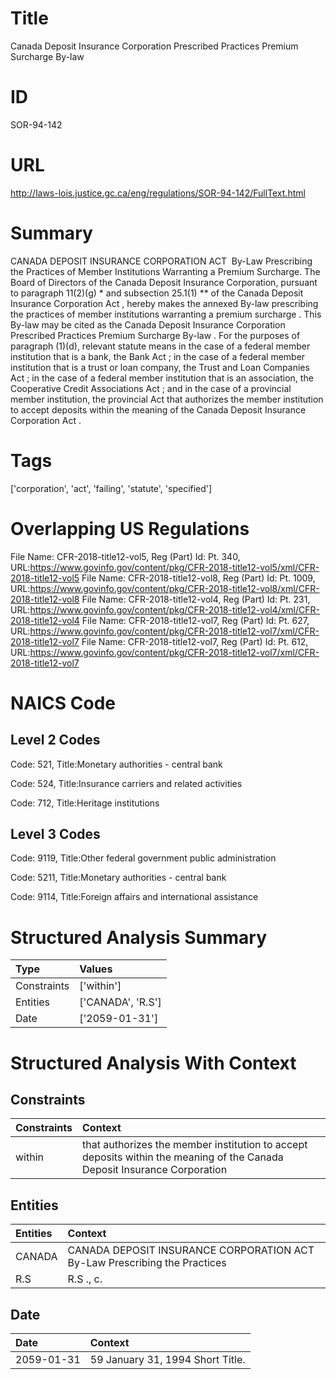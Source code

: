 # Title
Canada Deposit Insurance Corporation Prescribed Practices Premium Surcharge By-law


# ID
SOR-94-142

# URL
http://laws-lois.justice.gc.ca/eng/regulations/SOR-94-142/FullText.html


# Summary
CANADA DEPOSIT INSURANCE CORPORATION ACT  By-Law Prescribing the Practices of Member Institutions Warranting a Premium Surcharge.
The Board of Directors of the Canada Deposit Insurance Corporation, pursuant to paragraph 11(2)(g) *  and subsection 25.1(1) **  of the  Canada Deposit Insurance Corporation Act , hereby makes the annexed  By-law prescribing the practices of member institutions warranting a premium surcharge .
This By-law may be cited as the  Canada Deposit Insurance Corporation Prescribed Practices Premium Surcharge By-law .
For the purposes of paragraph (1)(d),  relevant statute  means in the case of a federal member institution that is a bank, the  Bank Act ; in the case of a federal member institution that is a trust or loan company, the  Trust and Loan Companies Act ; in the case of a federal member institution that is an association, the  Cooperative Credit Associations Act ; and in the case of a provincial member institution, the provincial Act that authorizes the member institution to accept deposits within the meaning of the  Canada Deposit Insurance Corporation Act .


# Tags
['corporation', 'act', 'failing', 'statute', 'specified']


# Overlapping US Regulations
File Name: CFR-2018-title12-vol5, Reg (Part) Id: Pt. 340, URL:https://www.govinfo.gov/content/pkg/CFR-2018-title12-vol5/xml/CFR-2018-title12-vol5
File Name: CFR-2018-title12-vol8, Reg (Part) Id: Pt. 1009, URL:https://www.govinfo.gov/content/pkg/CFR-2018-title12-vol8/xml/CFR-2018-title12-vol8
File Name: CFR-2018-title12-vol4, Reg (Part) Id: Pt. 231, URL:https://www.govinfo.gov/content/pkg/CFR-2018-title12-vol4/xml/CFR-2018-title12-vol4
File Name: CFR-2018-title12-vol7, Reg (Part) Id: Pt. 627, URL:https://www.govinfo.gov/content/pkg/CFR-2018-title12-vol7/xml/CFR-2018-title12-vol7
File Name: CFR-2018-title12-vol7, Reg (Part) Id: Pt. 612, URL:https://www.govinfo.gov/content/pkg/CFR-2018-title12-vol7/xml/CFR-2018-title12-vol7



# NAICS Code
## Level 2 Codes
Code: 521, Title:Monetary authorities - central bank

Code: 524, Title:Insurance carriers and related activities

Code: 712, Title:Heritage institutions




## Level 3 Codes
Code: 9119, Title:Other federal government public administration

Code: 5211, Title:Monetary authorities - central bank

Code: 9114, Title:Foreign affairs and international assistance







# Structured Analysis Summary
| Type        | Values            |
|:------------|:------------------|
| Constraints | ['within']        |
| Entities    | ['CANADA', 'R.S'] |
| Date        | ['2059-01-31']    |


# Structured Analysis With Context
 


## Constraints
| Constraints   | Context                                                                                                                  |
|:--------------|:-------------------------------------------------------------------------------------------------------------------------|
| within        | that authorizes the member institution to accept deposits within the meaning of the Canada Deposit Insurance Corporation |


## Entities
| Entities   | Context                                                                   |
|:-----------|:--------------------------------------------------------------------------|
| CANADA     | CANADA DEPOSIT INSURANCE CORPORATION ACT By-Law Prescribing the Practices |
| R.S        | R.S ., c.                                                                 |


## Date
| Date       | Context                          |
|:-----------|:---------------------------------|
| 2059-01-31 | 59 January 31, 1994 Short Title. |


